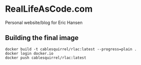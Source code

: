 # RealLifeAsCode.com

Personal website/blog for Eric Hansen

## Building the final image

```shell
docker build -t cablesquirrel/rlac:latest --progress=plain .
docker login docker.io
docker push cablesquirrel/rlac:latest
```
